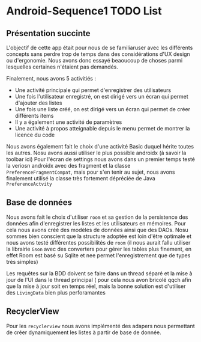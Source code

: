 # Android-Sequence1 TODO List

## Présentation succinte

L'objectif de cette app était pour nous de se familiaruser avec les différents concepts sans perdre trop de temps dans des considérations d'UX design ou d'ergonomie.
Nous avons donc essayé beaoucoup de choses parmi lesquelles certaines n'étaient pas demandés.

Finalement, nous avons 5 activitiés :
* Une activité principale qui permet d'enregistrer des utilisateurs
* Une fois l'utilisateur enregistré, on est dirigé vers un écran qui permet d'ajouter des listes
* Une fois une liste créé, on est dirigé vers un écran qui permet de créer différents items
* Il y a également une activité de paramètres
* Une activité à propos atteignable depuis le menu permet de montrer la licence du code

Nous avons également fait le choix d'une activité Basic duquel hérite toutes les autres. Nosu avons aussi utiliser le plus possible androidx (à savoir la toolbar ici)
Pour l'écran de settings nous avons dans un premier temps testé la veriosn androidx avec des fragment et la classe `PreferenceFragmentCompat`, mais pour s'en tenir au sujet, nous avons finalement utilisé la classe très fortement dépréciée de Java `PreferenceActvity`

## Base de données
Nous avons fait le choix d'utiliser `room` et sa gestion de la persistence des données afin d'enregistrer les listes et les utilisateurs en mémoires.
Pour cela nous avons créé des modèles de données ainsi que des DAOs.
Nosu sommes bien conscient que la structure adoptée est loin d'être optimale et nous avons testé différentes possibilités de `room`
(il nous aurait fallu utiliser la librairie `Gson` avec des converters pour gérer les tables plus finement, en effet Room est basé su Sqlite et nee permet l'enregistrement que de types très simples)

Les requêtes sur la BDD doivent se faire dans un thread séparé et la mise à jour de l'UI dans le thread principal ( pour cela nous avon bricolé qqch afin que la mise à jour soit en temps réel, mais la bonne solution est d'utiliser des `LivingData` bien plus perforamantes

## RecyclerView
Pour les `recyclerview` nous avons implémenté des adapers nous permettant de créer dynamiquement les listes à partir de base de donnée.
